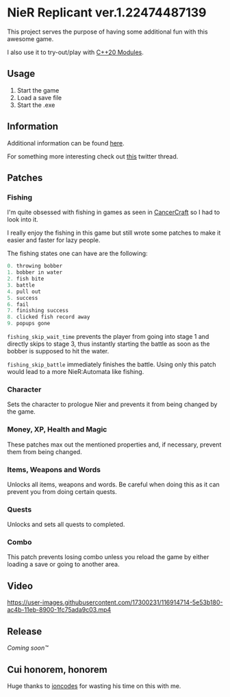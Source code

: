 # NieR Replicant ver.1.22474487139

This project serves the purpose of having some additional fun with this awesome game.

I also use it to try-out/play with [C++20 Modules](https://en.cppreference.com/w/cpp/language/modules).

## Usage

1. Start the game
2. Load a save file
3. Start the .exe

## Information

Additional information can be found [here](Information).

For something more interesting check out [this](https://twitter.com/layle_ctf/status/1388508172084776961) twitter thread.

## Patches

### Fishing

I'm quite obsessed with fishing in games as seen in [CancerCraft](https://github.com/Acurisu/CancerCraft) so I had to look into it.

I really enjoy the fishing in this game but still wrote some patches to make it easier and faster for lazy people.

The fishing states one can have are the following:

```c++
0. throwing bobber
1. bobber in water
2. fish bite
3. battle
4. pull out
5. success
6. fail
7. finishing success
8. clicked fish record away
9. popups gone
```

`fishing_skip_wait_time` prevents the player from going into stage 1 and directly skips to stage 3, thus instantly starting the battle as soon as the bobber is supposed to hit the water.

`fishing_skip_battle` immediately finishes the battle. Using only this patch would lead to a more NieR:Automata like fishing.

### Character

Sets the character to prologue Nier and prevents it from being changed by the game.

### Money, XP, Health and Magic

These patches max out the mentioned properties and, if necessary, prevent them from being changed.

### Items, Weapons and Words

Unlocks all items, weapons and words. Be careful when doing this as it can prevent you from doing certain quests.

### Quests

Unlocks and sets all quests to completed.

### Combo

This patch prevents losing combo unless you reload the game by either loading a save or going to another area.

## Video

https://user-images.githubusercontent.com/17300231/116914714-5e53b180-ac4b-11eb-8900-1fc75ada9c03.mp4

## Release

_Coming soon™_

## Cui honorem, honorem

Huge thanks to [ioncodes](https://github.com/ioncodes) for wasting his time on this with me.
